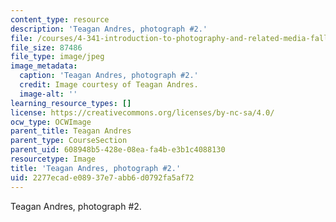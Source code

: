 ```yaml
---
content_type: resource
description: 'Teagan Andres, photograph #2.'
file: /courses/4-341-introduction-to-photography-and-related-media-fall-2007/2277ecade08937e7abb6d0792fa5af72_andres2.jpg
file_size: 87486
file_type: image/jpeg
image_metadata:
  caption: 'Teagan Andres, photograph #2.'
  credit: Image courtesy of Teagan Andres.
  image-alt: ''
learning_resource_types: []
license: https://creativecommons.org/licenses/by-nc-sa/4.0/
ocw_type: OCWImage
parent_title: Teagan Andres
parent_type: CourseSection
parent_uid: 608948b5-428e-08ea-fa4b-e3b1c4088130
resourcetype: Image
title: 'Teagan Andres, photograph #2.'
uid: 2277ecad-e089-37e7-abb6-d0792fa5af72
---
```

Teagan Andres, photograph #2.